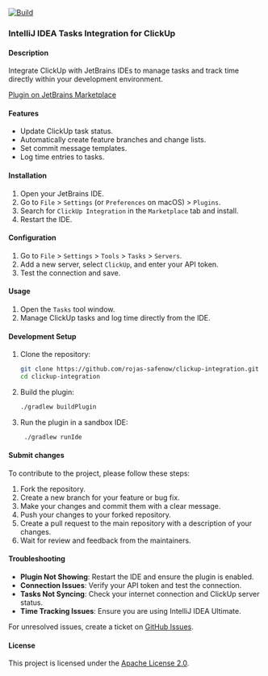 [![Build](https://github.com/jaim3r0jas/clickup-intellij-plugin/actions/workflows/build.yaml/badge.svg)](https://github.com/jaim3r0jas/clickup-intellij-plugin/actions/workflows/build.yaml)

### IntelliJ IDEA Tasks Integration for ClickUp

#### Description

Integrate ClickUp with JetBrains IDEs to manage tasks and track time directly within your development environment.

[Plugin on JetBrains Marketplace](https://plugins.jetbrains.com/plugin/26944-clickup-integration)

#### Features

- Update ClickUp task status.
- Automatically create feature branches and change lists.
- Set commit message templates.
- Log time entries to tasks.

#### Installation

1. Open your JetBrains IDE.
2. Go to `File` > `Settings` (or `Preferences` on macOS) > `Plugins`.
3. Search for `ClickUp Integration` in the `Marketplace` tab and install.
4. Restart the IDE.

#### Configuration

1. Go to `File` > `Settings` > `Tools` > `Tasks` > `Servers`.
2. Add a new server, select `ClickUp`, and enter your API token.
3. Test the connection and save.

#### Usage

1. Open the `Tasks` tool window.
2. Manage ClickUp tasks and log time directly from the IDE.

#### Development Setup

1. Clone the repository:
   ```sh
   git clone https://github.com/rojas-safenow/clickup-integration.git
   cd clickup-integration
    ```
2. Build the plugin:
   ```sh
   ./gradlew buildPlugin
   ```
3. Run the plugin in a sandbox IDE:
   ```sh
    ./gradlew runIde
    ```
   
#### Submit changes

To contribute to the project, please follow these steps:

1. Fork the repository.
2. Create a new branch for your feature or bug fix.
3. Make your changes and commit them with a clear message.
4. Push your changes to your forked repository.
5. Create a pull request to the main repository with a description of your changes.
6. Wait for review and feedback from the maintainers.

#### Troubleshooting

- **Plugin Not Showing**: Restart the IDE and ensure the plugin is enabled.
- **Connection Issues**: Verify your API token and test the connection.
- **Tasks Not Syncing**: Check your internet connection and ClickUp server status.
- **Time Tracking Issues**: Ensure you are using IntelliJ IDEA Ultimate.

For unresolved issues, create a ticket on [GitHub Issues](https://github.com/rojas-safenow/clickup-integration/issues).

#### License

This project is licensed under the [Apache License 2.0](https://www.apache.org/licenses/LICENSE-2.0).